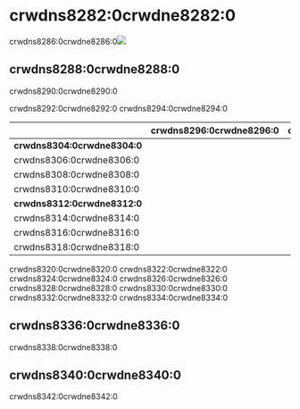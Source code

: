 # crwdns8282:0crwdne8282:0

crwdns8286:0crwdne8286:0<img src="crwdns8284:0crwdne8284:0" />

## crwdns8288:0crwdne8288:0

crwdns8290:0crwdne8290:0

crwdns8292:0crwdne8292:0 crwdns8294:0crwdne8294:0

|                              | crwdns8296:0crwdne8296:0 | crwdns8298:0crwdne8298:0 | crwdns8300:0crwdne8300:0 | crwdns8302:0crwdne8302:0 |
| ---------------------------- | ------------------------ | ------------------------ | ------------------------ | ------------------------ |
| **crwdns8304:0crwdne8304:0** |                          |                          |                          |                          |
| crwdns8306:0crwdne8306:0     |                          |                          |                          |                          |
| crwdns8308:0crwdne8308:0     |                          |                          |                          |                          |
| crwdns8310:0crwdne8310:0     |                          |                          |                          |                          |
| **crwdns8312:0crwdne8312:0** |                          |                          |                          |                          |
| crwdns8314:0crwdne8314:0     |                          |                          |                          |                          |
| crwdns8316:0crwdne8316:0     |                          |                          |                          |                          |
| crwdns8318:0crwdne8318:0     |                          |                          |                          |                          |

crwdns8320:0crwdne8320:0 crwdns8322:0crwdne8322:0 crwdns8324:0crwdne8324:0 crwdns8326:0crwdne8326:0 crwdns8328:0crwdne8328:0 crwdns8330:0crwdne8330:0 crwdns8332:0crwdne8332:0 crwdns8334:0crwdne8334:0

## crwdns8336:0crwdne8336:0

crwdns8338:0crwdne8338:0

## crwdns8340:0crwdne8340:0

crwdns8342:0crwdne8342:0
